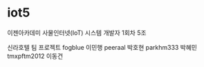 # iot5
이젠아카데미 사물인터넷(IoT) 시스템 개발자 1회차 5조

신라호텔 팀 프로젝트
fogblue 이민행
peeraal 박호현
parkhm333 박혜민
tmxpftm2012 이동건